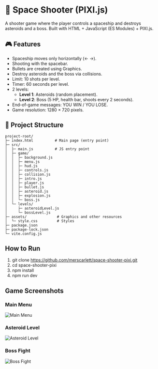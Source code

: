 # 🚀 Space Shooter (PIXI.js)

A shooter game where the player controls a spaceship and destroys asteroids and a boss.
Built with HTML + JavaScript (ES Modules) + PIXI.js.

## 🎮 Features
- Spaceship moves only horizontally (← →).
- Shooting with the spacebar.
- Bullets are created using Graphics.
- Destroy asteroids and the boss via collisions.
- Limit: 10 shots per level.
- Timer: 60 seconds per level.
- 2 levels:
  - **Level 1**: Asteroids (random placement).
  - **Level 2**: Boss (5 HP, health bar, shoots every 2 seconds).
- End-of-game messages: YOU WIN / YOU LOSE.
- Game resolution: 1280 × 720 pixels.

## 📂 Project Structure
```
project-root/
├─ index.html          # Main page (entry point)
├─ src/
│  ├─ main.js          # JS entry point
│  ├─ game/
│  │  ├─ background.js
│  │  ├─ menu.js
│  │  ├─ hud.js
│  │  ├─ controls.js
│  │  ├─ collision.js
│  │  ├─ intro.js
│  │  ├─ player.js
│  │  ├─ bullet.js
│  │  ├─ asteroid.js
│  │  ├─ explosion.js
│  │  └─ boss.js
│  └─ levels/
│     ├─ asteroidLevel.js
│     └─ bossLevel.js
├─ assets/              # Graphics and other resources
│  └─ style.css         # Styles
├─ package.json
├─ package-lock.json
└─ vite.config.js

```
## How to Run

1. git clone https://github.com/merscarlett/space-shooter-pixi.git
2. cd space-shooter-pixi
3. npm install
4. npm run dev

## Game Screenshots

### Main Menu
![Main Menu](https://github.com/user-attachments/assets/88ddc783-d339-4e4c-af3e-9b0e9226c756)

### Asteroid Level
![Asteroid Level](https://github.com/user-attachments/assets/745a6e50-ce5f-4fe3-bd10-5293a5994503)

### Boss Fight
![Boss Fight](https://github.com/user-attachments/assets/f15c6c15-3347-4ca4-b89d-447c975a48e2)
